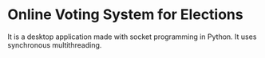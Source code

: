 # Online Voting System for Elections
 It is a desktop application made with socket programming in Python. It uses synchronous multithreading. 
 

